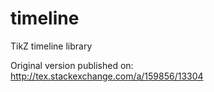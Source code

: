 timeline
========

TikZ timeline library

Original version published on:
http://tex.stackexchange.com/a/159856/13304
